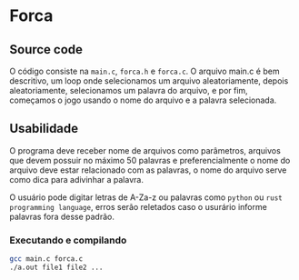 # Forca

## Source code
O código consiste na `main.c`, `forca.h` e `forca.c`.
O arquivo main.c é bem descritivo, um loop onde selecionamos
um arquivo aleatoriamente, depois aleatoriamente, selecionamos
um palavra do arquivo, e por fim, começamos o jogo usando o
nome do arquivo e a palavra selecionada.

## Usabilidade
O programa deve receber nome de arquivos como parâmetros,
arquivos que devem possuir no máximo 50 palavras e preferencialmente
o nome do arquivo deve estar relacionado com as palavras, o nome do
arquivo serve como dica para adivinhar a palavra.

O usuário pode digitar letras de A-Za-z ou palavras como `python` ou
`rust programming language`, erros serão reletados caso 
o usurário informe palavras fora desse padrão.

### Executando e compilando
```bash
gcc main.c forca.c
./a.out file1 file2 ...
```
